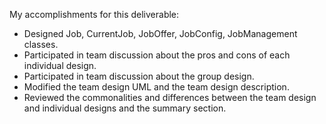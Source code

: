 My accomplishments for this deliverable:
* Designed Job, CurrentJob, JobOffer, JobConfig, JobManagement classes.
* Participated in team discussion about the pros and cons of each individual design. 
* Participated in team discussion about the group design.
* Modified the team design UML and the team design description.
* Reviewed the commonalities and differences between the team design and individual designs and the summary section.